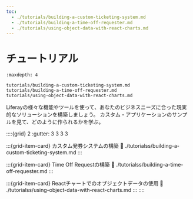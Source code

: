 ```yaml
---
toc:
  - ./tutorials/building-a-custom-ticketing-system.md
  - ./tutorials/building-a-time-off-requester.md
  - ./tutorials/using-object-data-with-react-charts.md
---
```

# チュートリアル

```{toctree}
:maxdepth: 4

tutorials/building-a-custom-ticketing-system.md
tutorials/building-a-time-off-requester.md
tutorials/using-object-data-with-react-charts.md
```

Liferayの様々な機能やツールを使って、あなたのビジネスニーズに合った現実的なソリューションを構築しましょう。 カスタム・アプリケーションのサンプルを見て、どのように作られるかを学ぶ。

::::{grid} 2
:gutter: 3 3 3 3

:::{grid-item-card}  カスタム発券システムの構築
:link: ./tutorialss/building-a-custom-ticketing-system.md
:::

:::{grid-item-card}  Time Off Requestの構築
:link: ./tutorialss/building-a-time-off-requester.md
:::

:::{grid-item-card}  Reactチャートでのオブジェクトデータの使用
:link: ./tutorialss/using-object-data-with-react-charts.md
:::
::::
